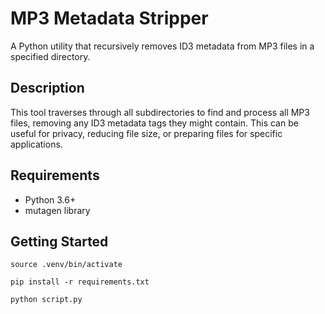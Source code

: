 # MP3 Metadata Stripper

A Python utility that recursively removes ID3 metadata from MP3 files in a specified directory.

## Description

This tool traverses through all subdirectories to find and process all MP3 files, removing any ID3 metadata tags they might contain. This can be useful for privacy, reducing file size, or preparing files for specific applications.

## Requirements

- Python 3.6+
- mutagen library

## Getting Started

`source .venv/bin/activate`

`pip install -r requirements.txt`

`python script.py`
